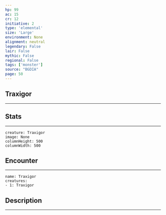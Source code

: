 ```yaml
---
hp: 99
ac: 15
cr: 12
initiative: 2
type: 'elemental'    
size: 'Large'
environment: None
alignment: neutral
legendary: False
lair: False
mythic: False
regional: False
tags: ['monster']
source: "BGDIA"
page: 50
---
```


## Traxigor
---



## Stats
---

```statblock
creature: Traxigor
image: None
columnHeight: 500
columnWidth: 500
```

## Encounter
---

```encounter-table
name: Traxigor
creatures:
- 1: Traxigor
```

## Description
---




